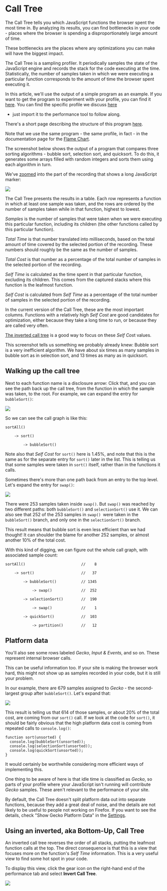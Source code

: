 # Call Tree

The Call Tree tells you which JavaScript functions the browser spent the
most time in. By analyzing its results, you can find bottlenecks in your
code - places where the browser is spending a disproportionately large
amount of time.

These bottlenecks are the places where any optimizations you can make
will have the biggest impact.

The Call Tree is a sampling profiler. It periodically samples the state
of the JavaScript engine and records the stack for the code executing at
the time. Statistically, the number of samples taken in which we were
executing a particular function corresponds to the amount of time the
browser spent executing it.

In this article, we'll use the output of a simple program as an
example. If you want to get the program to experiment with your profile,
you can find it
[here](https://github.com/mdn/performance-scenarios/blob/gh-pages/js-call-tree-1/).
You can find the specific profile we discuss
[here](https://github.com/mdn/performance-scenarios/blob/gh-pages/js-call-tree-1/profile/call-tree.json)
- just import it to the performance tool to follow along.

There's a short page describing the structure of this program
[here](sorting_algorithms_comparison.md).

Note that we use the same program - the same profile, in fact - in the
documentation page for the [Flame
Chart](https://developer.mozilla.org/en-US/docs/Tools/Performance/Flame_Chart).

The screenshot below shows the output of a program that compares three
sorting algorithms - bubble sort, selection sort, and quicksort. To do
this, it generates some arrays filled with random integers and sorts
them using each algorithm in turn.

We've [zoomed](https://developer.mozilla.org/en-US/docs/Tools/Performance/UI_Tour#zooming_in) into
the part of the recording that shows a long JavaScript marker:

![](img/perf-call-tree.png)

The Call Tree presents the results in a table. Each row represents a
function in which at least one sample was taken, and the rows are
ordered by the number of samples taken while in that function, highest
to lowest.

*Samples* is the number of samples that were taken when we were
executing this particular function, including its children (the other
functions called by this particular function).

*Total Time* is that number translated into milliseconds, based on the
total amount of time covered by the selected portion of the recording.
These numbers should roughly be the same as the number of samples.

*Total Cost* is that number as a percentage of the total number of
samples in the selected portion of the recording.

*Self Time* is calculated as the time spent in that particular function,
excluding its children. This comes from the captured stacks where this
function is the leafmost function.

*Self Cost* is calculated from *Self Time* as a percentage of the total
number of samples in the selected portion of the recording.

In the current version of the Call Tree, these are the most important
columns. Functions with a relatively high *Self Cost* are good
candidates for optimization, either because they take a long time to
run, or because they are called very often.

[The inverted call tree](#using_an_inverted_aka_bottom-up_call_tree) is
a good way to focus on these *Self Cos*t values.

This screenshot tells us something we probably already knew: Bubble sort
is a very inefficient algorithm. We have about six times as many samples
in bubble sort as in selection sort, and 13 times as many as in
quicksort.

## Walking up the call tree

Next to each function name is a disclosure arrow: Click that, and you
can see the path back up the call tree, from the function in which the
sample was taken, to the root. For example, we can expand the entry for
`bubbleSort()`:

![](img/perf-call-tree-expanded-bubblesort.png)

So we can see the call graph is like this:

    sortAll()

        -> sort()

            -> bubbleSort()

Note also that *Self Cost* for `sort()` here is 1.45%, and note that
this is the same as for the separate entry for `sort()` later in the
list. This is telling us that some samples were taken in `sort()`
itself, rather than in the functions it calls.

Sometimes there's more than one path back from an entry to the top
level. Let's expand the entry for `swap()`:

![](img/perf-call-tree-expanded-sawp.png)

There were 253 samples taken inside `swap()`. But `swap()` was reached
by two different paths: both `bubbleSort()` and `selectionSort()` use
it. We can also see that 252 of the 253 samples in `swap() `were taken
in the `bubbleSort()` branch, and only one in the `selectionSort()`
branch.

This result means that bubble sort is even less efficient than we had
thought! It can shoulder the blame for another 252 samples, or almost
another 10% of the total cost.

With this kind of digging, we can figure out the whole call graph, with
associated sample count:

    sortAll()                         //    8

        -> sort()                     //   37

            -> bubbleSort()           // 1345

                -> swap()             //  252

            -> selectionSort()        //  190

                -> swap()             //    1

            -> quickSort()            //  103

                -> partition()        //   12

## Platform data

You'll also see some rows labeled *Gecko*, *Input & Events*, and so on.
These represent internal browser calls.

This can be useful information too. If your site is making the browser
work hard, this might not show up as samples recorded in your code, but
it is still your problem.

In our example, there are 679 samples assigned to *Gecko* - the
second-largest group after `bubbleSort()`. Let's expand that:

![](img/perf-call-tree-expanded-gecko.png)

This result is telling us that 614 of those samples, or about 20% of the
total cost, are coming from our `sort()` call. If we look at the code
for `sort()`, it should be fairly obvious that the high platform data
cost is coming from repeated calls to `console.log()`:

``` {.brush: .js}
function sort(unsorted) {
  console.log(bubbleSort(unsorted));
  console.log(selectionSort(unsorted));
  console.log(quickSort(unsorted));
}
```

It would certainly be worthwhile considering more efficient ways of
implementing this.

One thing to be aware of here is that idle time is classified as
*Gecko*, so parts of your profile where your JavaScript isn't running
will contribute *Gecko* samples. These aren't relevant to the
performance of your site.

By default, the Call Tree doesn't split platform data out into separate
functions, because they add a great deal of noise, and the details are
not likely to be useful to people not working on Firefox. If you want to
see the details, check \"Show Gecko Platform Data\" in the
[Settings](https://developer.mozilla.org/en-US/docs/Tools/Performance/UI_Tour#toolbar).

## Using an inverted, aka Bottom-Up, Call Tree

An inverted call tree reverses the order of all stacks, putting the
leafmost function calls at the top. The direct consequence is that this
is a view that focuses more on the function's *Self Time* information.
This is a very useful view to find some hot spot in your code.

To display this view, click the gear icon on the right-hand end of the
performance tab and select **Invert Call Tree**.

![](img/performance_menu_invert_call_tree.png)
